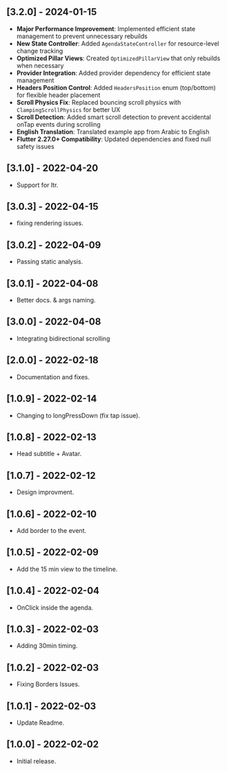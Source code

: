 ## [3.2.0] - 2024-01-15
* **Major Performance Improvement**: Implemented efficient state management to prevent unnecessary rebuilds
* **New State Controller**: Added `AgendaStateController` for resource-level change tracking
* **Optimized Pillar Views**: Created `OptimizedPillarView` that only rebuilds when necessary
* **Provider Integration**: Added provider dependency for efficient state management
* **Headers Position Control**: Added `HeadersPosition` enum (top/bottom) for flexible header placement
* **Scroll Physics Fix**: Replaced bouncing scroll physics with `ClampingScrollPhysics` for better UX
* **Scroll Detection**: Added smart scroll detection to prevent accidental onTap events during scrolling
* **English Translation**: Translated example app from Arabic to English
* **Flutter 2.27.0+ Compatibility**: Updated dependencies and fixed null safety issues

## [3.1.0] - 2022-04-20
* Support for ltr.

## [3.0.3] - 2022-04-15
* fixing rendering issues.

## [3.0.2] - 2022-04-09
* Passing static analysis.
## [3.0.1] - 2022-04-08
* Better docs. & args naming.


## [3.0.0] - 2022-04-08
* Integrating bidirectional scrolling

## [2.0.0] - 2022-02-18

* Documentation and fixes.

## [1.0.9] - 2022-02-14

* Changing to longPressDown (fix tap issue).

## [1.0.8] - 2022-02-13

* Head subtitle + Avatar.

## [1.0.7] - 2022-02-12

* Design improvment.
## [1.0.6] - 2022-02-10

* Add border to the event.

## [1.0.5] - 2022-02-09

* Add the 15 min view to the timeline.
## [1.0.4] - 2022-02-04

* OnClick inside the agenda.

## [1.0.3] - 2022-02-03

* Adding 30min timing.


## [1.0.2] - 2022-02-03

* Fixing Borders Issues.

## [1.0.1] - 2022-02-03

* Update Readme.

## [1.0.0] - 2022-02-02

* Initial release.
